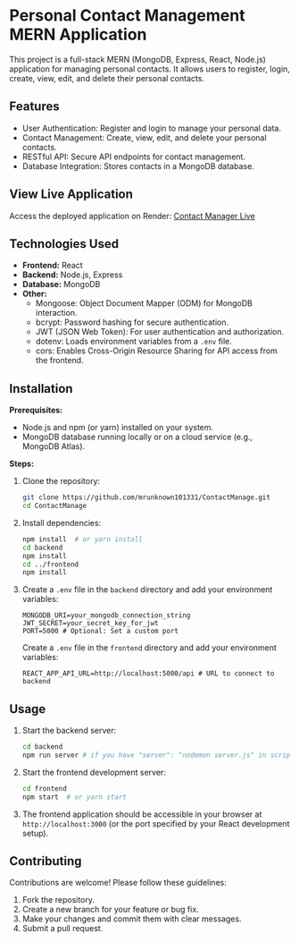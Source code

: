 # Personal Contact Management MERN Application

This project is a full-stack MERN (MongoDB, Express, React, Node.js) application for managing personal contacts. It allows users to register, login, create, view, edit, and delete their personal contacts.

## Features

*   User Authentication: Register and login to manage your personal data.
*   Contact Management: Create, view, edit, and delete your personal contacts.
*   RESTful API: Secure API endpoints for contact management.
*   Database Integration: Stores contacts in a MongoDB database.

## View Live Application

Access the deployed application on Render: [Contact Manager Live](https://contactmanage-1.onrender.com)

## Technologies Used

*   **Frontend:** React
*   **Backend:** Node.js, Express
*   **Database:** MongoDB
*   **Other:**
    *   Mongoose: Object Document Mapper (ODM) for MongoDB interaction.
    *   bcrypt: Password hashing for secure authentication.
    *   JWT (JSON Web Token): For user authentication and authorization.
    *   dotenv: Loads environment variables from a `.env` file.
    *   cors: Enables Cross-Origin Resource Sharing for API access from the frontend.

## Installation

**Prerequisites:**

*   Node.js and npm (or yarn) installed on your system.
*   MongoDB database running locally or on a cloud service (e.g., MongoDB Atlas).

**Steps:**

1.  Clone the repository:

    ```bash
    git clone https://github.com/mrunknown101331/ContactManage.git
    cd ContactManage
    ```

2.  Install dependencies:

    ```bash
    npm install  # or yarn install
    cd backend
    npm install
    cd ../frontend
    npm install
    ```

3.  Create a `.env` file in the `backend` directory and add your environment variables:

    ```
    MONGODB_URI=your_mongodb_connection_string
    JWT_SECRET=your_secret_key_for_jwt
    PORT=5000 # Optional: Set a custom port
    ```
    Create a `.env` file in the `frontend` directory and add your environment variables:
    ```
    REACT_APP_API_URL=http://localhost:5000/api # URL to connect to backend
    ```

## Usage

1.  Start the backend server:

    ```bash
    cd backend
    npm run server # if you have "server": "nodemon server.js" in scripts or npm start
    ```

2.  Start the frontend development server:

    ```bash
    cd frontend
    npm start  # or yarn start
    ```

3.  The frontend application should be accessible in your browser at `http://localhost:3000` (or the port specified by your React development setup).

## Contributing

Contributions are welcome! Please follow these guidelines:

1.  Fork the repository.
2.  Create a new branch for your feature or bug fix.
3.  Make your changes and commit them with clear messages.
4.  Submit a pull request.
